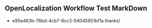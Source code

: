 ## OpenLocalization Workflow Test MarkDown
* e95e463b-76bd-4cb7-8cc3-04045851bf1a thanks!

<!--HONumber=Aug16_HO4-->


